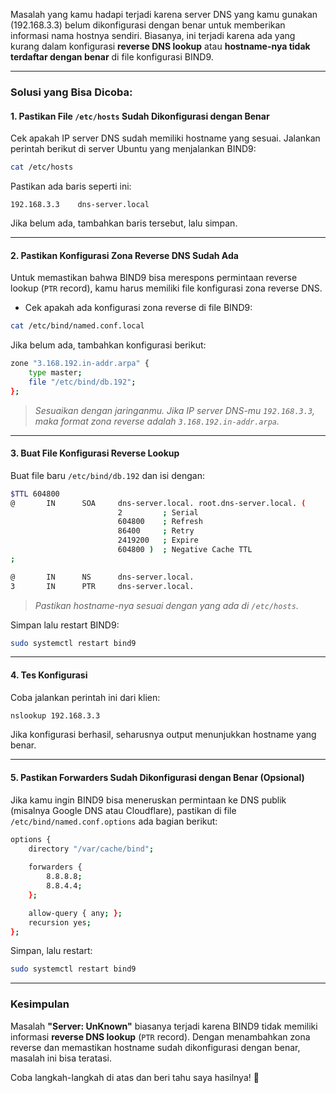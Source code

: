 Masalah yang kamu hadapi terjadi karena server DNS yang kamu gunakan (192.168.3.3) belum dikonfigurasi dengan benar untuk memberikan informasi nama hostnya sendiri. Biasanya, ini terjadi karena ada yang kurang dalam konfigurasi **reverse DNS lookup** atau **hostname-nya tidak terdaftar dengan benar** di file konfigurasi BIND9.

---

### **Solusi yang Bisa Dicoba**:

#### **1. Pastikan File `/etc/hosts` Sudah Dikonfigurasi dengan Benar**
Cek apakah IP server DNS sudah memiliki hostname yang sesuai. Jalankan perintah berikut di server Ubuntu yang menjalankan BIND9:

```bash
cat /etc/hosts
```
Pastikan ada baris seperti ini:
```
192.168.3.3    dns-server.local
```

Jika belum ada, tambahkan baris tersebut, lalu simpan.

---

#### **2. Pastikan Konfigurasi Zona Reverse DNS Sudah Ada**
Untuk memastikan bahwa BIND9 bisa merespons permintaan reverse lookup (`PTR` record), kamu harus memiliki file konfigurasi zona reverse DNS. 

- Cek apakah ada konfigurasi zona reverse di file BIND9:

```bash
cat /etc/bind/named.conf.local
```

Jika belum ada, tambahkan konfigurasi berikut:

```bash
zone "3.168.192.in-addr.arpa" {
    type master;
    file "/etc/bind/db.192";
};
```
> *Sesuaikan dengan jaringanmu. Jika IP server DNS-mu `192.168.3.3`, maka format zona reverse adalah `3.168.192.in-addr.arpa`.*

---

#### **3. Buat File Konfigurasi Reverse Lookup**
Buat file baru `/etc/bind/db.192` dan isi dengan:

```bash
$TTL 604800
@       IN      SOA     dns-server.local. root.dns-server.local. (
                        2         ; Serial
                        604800    ; Refresh
                        86400     ; Retry
                        2419200   ; Expire
                        604800 )  ; Negative Cache TTL
;

@       IN      NS      dns-server.local.
3       IN      PTR     dns-server.local.
```
> *Pastikan hostname-nya sesuai dengan yang ada di `/etc/hosts`.*

Simpan lalu restart BIND9:
```bash
sudo systemctl restart bind9
```

---

#### **4. Tes Konfigurasi**
Coba jalankan perintah ini dari klien:
```bash
nslookup 192.168.3.3
```
Jika konfigurasi berhasil, seharusnya output menunjukkan hostname yang benar.

---

#### **5. Pastikan Forwarders Sudah Dikonfigurasi dengan Benar (Opsional)**
Jika kamu ingin BIND9 bisa meneruskan permintaan ke DNS publik (misalnya Google DNS atau Cloudflare), pastikan di file `/etc/bind/named.conf.options` ada bagian berikut:

```bash
options {
    directory "/var/cache/bind";
    
    forwarders {
        8.8.8.8;
        8.8.4.4;
    };

    allow-query { any; };
    recursion yes;
};
```
Simpan, lalu restart:
```bash
sudo systemctl restart bind9
```

---

### **Kesimpulan**
Masalah **"Server: UnKnown"** biasanya terjadi karena BIND9 tidak memiliki informasi **reverse DNS lookup** (`PTR` record). Dengan menambahkan zona reverse dan memastikan hostname sudah dikonfigurasi dengan benar, masalah ini bisa teratasi. 

Coba langkah-langkah di atas dan beri tahu saya hasilnya! 🚀
